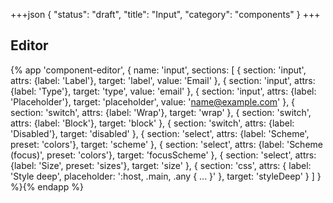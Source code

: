 +++json
{
  "status": "draft",
  "title": "Input",
  "category": "components"
}
+++

## Editor

{%
  app 'component-editor', {
    name: 'input',
    sections: [
      {
        section: 'input',
        attrs: {label: 'Label'},
        target: 'label',
        value: 'Email'
      },
      {
        section: 'input',
        attrs: {label: 'Type'},
        target: 'type',
        value: 'email'
      },
      {
        section: 'input',
        attrs: {label: 'Placeholder'},
        target: 'placeholder',
        value: 'name@example.com'
      },
      {
        section: 'switch',
        attrs: {label: 'Wrap'},
        target: 'wrap'
      },
      {
        section: 'switch',
        attrs: {label: 'Block'},
        target: 'block'
      },
      {
        section: 'switch',
        attrs: {label: 'Disabled'},
        target: 'disabled'
      },
      {
        section: 'select',
        attrs: {label: 'Scheme', preset: 'colors'},
        target: 'scheme'
      },
      {
        section: 'select',
        attrs: {label: 'Scheme (focus)', preset: 'colors'},
        target: 'focusScheme'
      },
      {
        section: 'select',
        attrs: {label: 'Size', preset: 'sizes'},
        target: 'size'
      },
      {
        section: 'css',
        attrs: {
          label: 'Style deep',
          placeholder: ':host, .main, .any { ... }'
        },
        target: 'styleDeep'
      }
    ]
  }
%}{% endapp %}
